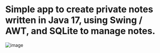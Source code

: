 # Simple app to create private notes written in Java 17, using Swing / AWT, and SQLite to manage notes.
![image](https://user-images.githubusercontent.com/117441020/202924574-9fdd9d2b-1974-46d3-aa77-815357c31e2c.png)
